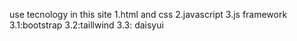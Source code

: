 use tecnology in this site
1.html and css
2.javascript
3.js framework
3.1:bootstrap
3.2:taillwind
3.3: daisyui
